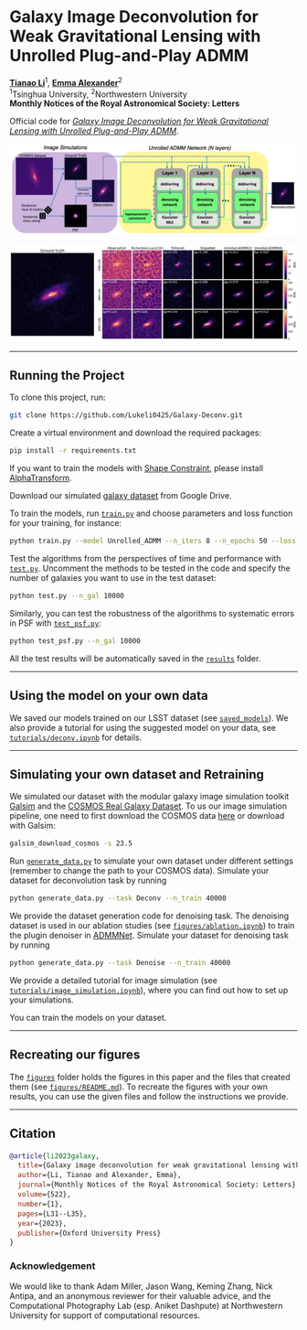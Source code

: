 # Galaxy Image Deconvolution for Weak Gravitational Lensing with Unrolled Plug-and-Play ADMM

<b>[Tianao Li](https://lukeli0425.github.io)</b><sup>1</sup>, <b>[Emma Alexander](https://www.alexander.vision/emma)</b><sup>2</sup><br>
<sup>1</sup>Tsinghua University, <sup>2</sup>Northwestern University<br>
__Monthly Notices of the Royal Astronomical Society: Letters__

Official code for [_Galaxy Image Deconvolution for Weak Gravitational Lensing with Unrolled Plug-and-Play ADMM_](https://doi.org/10.1093/mnrasl/slad032).

![Pipeline Figure](figures/pipeline.jpg)

![Grid Plot](figures/grid.jpg)

---

## Running the Project

To clone this project, run:

```zsh
git clone https://github.com/Lukeli0425/Galaxy-Deconv.git
```

Create a virtual environment and download the required packages:

```zsh
pip install -r requirements.txt
```

If you want to train the models with [Shape Constraint](https://doi.org/10.1051/0004-6361/202142626), please install [AlphaTransform](https://github.com/dedale-fet/alpha-transform).

Download our simulated [galaxy dataset](https://drive.google.com/drive/folders/1IwgvbetMDpLK2skRalYWmth2J1gvF-qm) from Google Drive.

To train the models, run [`train.py`](train.py) and choose parameters and loss function for your training, for instance:

```zsh
python train.py --model Unrolled_ADMM --n_iters 8 --n_epochs 50 --loss MultiScale --lr 1e-4
```

Test the algorithms from the perspectives of time and performance with [`test.py`](test.py). Uncomment the methods to be tested in the code and specify the number of galaxies you want to use in the test dataset:

```zsh
python test.py --n_gal 10000
```

Similarly, you can test the robustness of the algorithms to systematic errors in PSF with [`test_psf.py`](test_psf.py):

```zsh
python test_psf.py --n_gal 10000
```

All the test results will be automatically saved in the [`results`](results) folder.

---

## Using the model on your own data

We saved our models trained on our LSST dataset (see [`saved_models`](saved_models)). We also provide a tutorial for using the suggested model on your data, see [`tutorials/deconv.ipynb`](tutorials/deconv.ipynb) for details. 

---

## Simulating your own dataset and Retraining

We simulated our dataset with the modular galaxy image simulation toolkit [Galsim](https://github.com/GalSim-developers/GalSim) and the [COSMOS Real Galaxy Dataset](https://zenodo.org/record/3242143#.Ytjzki-KFAY). To us our image simulation pipeline, one need to first download the COSMOS data [here](https://zenodo.org/record/3242143#.Ytjzki-KFAY) or download with Galsim:

```zsh
galsim_download_cosmos -s 23.5
```

<!-- Create a `data` folder and download COSMOS dataset:

```zsh
mkdir data
cd data
wget https://zenodo.org/record/3242143/files/COSMOS_23.5_training_sample.tar.gz
wget https://zenodo.org/record/3242143/files/COSMOS_25.2_training_sample.tar.gz
```

Unzip the downloaded files:

```zsh
tar zxvf COSMOS_23.5_training_sample.tar.gz
tar zxvf COSMOS_25.2_training_sample.tar.gz
``` -->

Run [`generate_data.py`](generate_data.py) to simulate your own dataset under different settings (remember to change the path to your COSMOS data). Simulate your dataset for deconvolution task by running

```zsh
python generate_data.py --task Deconv --n_train 40000
```

We provide the dataset generation code for denoising task. The denoising dataset is used in our ablation studies (see [`figures/ablation.ipynb`](figures/ablation.ipynb)) to train the plugin denoiser in [ADMMNet](https://doi.org/10.1051/0004-6361/201937039). Simulate your dataset for denoising task by running

```zsh
python generate_data.py --task Denoise --n_train 40000
```

We provide a detailed tutorial for image simulation (see [`tutorials/image_simulation.ipynb`](tutorials/image_simulation.ipynb)), where you can find out how to set up your simulations.

You can train the models on your dataset.

---

## Recreating our figures

The [`figures`](figures) folder holds the figures in this paper and the files that created them (see [`figures/README.md`](figures/README.md)). To recreate the figures with your own results, you can use the given files and follow the instructions we provide.

---

## Citation

```bibtex
@article{li2023galaxy,
  title={Galaxy image deconvolution for weak gravitational lensing with unrolled plug-and-play ADMM},
  author={Li, Tianao and Alexander, Emma},
  journal={Monthly Notices of the Royal Astronomical Society: Letters},
  volume={522},
  number={1},
  pages={L31--L35},
  year={2023},
  publisher={Oxford University Press}
}
```

### Acknowledgement

We would like to thank Adam Miller, Jason Wang, Keming Zhang, Nick Antipa, and an anonymous reviewer for their valuable advice, and the Computational Photography Lab (esp. Aniket Dashpute) at Northwestern University for support of computational resources.
